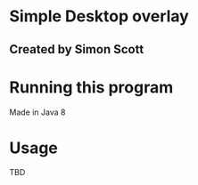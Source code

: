 # Simple Desktop overlay
## Created by Simon Scott

# Running this program
Made in Java 8

# Usage
TBD